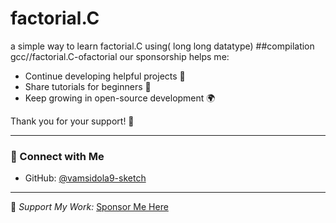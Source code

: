 # factorial.C
a simple way to learn factorial.C using( long long datatype)
##compilation gcc//factorial.C-ofactorial
our sponsorship helps me:
- Continue developing helpful projects 🧩  
- Share tutorials for beginners 📘  
- Keep growing in open-source development 🌍  

Thank you for your support! 🙏

---

### 📸 Connect with Me
- GitHub: [@vamsidola9-sketch](https://github.com/vamsidola9-sketch)




---
💖 *Support My Work:* [Sponsor Me Here](https://github.com/sponsors/vamsidola-sketch)
